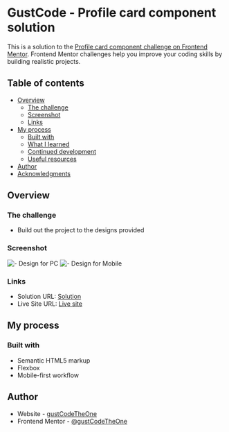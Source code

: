 # GustCode - Profile card component solution

This is a solution to the [Profile card component challenge on Frontend Mentor](https://www.frontendmentor.io/challenges/profile-card-component-cfArpWshJ). Frontend Mentor challenges help you improve your coding skills by building realistic projects.

## Table of contents

- [Overview](#overview)
  - [The challenge](#the-challenge)
  - [Screenshot](#screenshot)
  - [Links](#links)
- [My process](#my-process)
  - [Built with](#built-with)
  - [What I learned](#what-i-learned)
  - [Continued development](#continued-development)
  - [Useful resources](#useful-resources)
- [Author](#author)
- [Acknowledgments](#acknowledgments)

## Overview

### The challenge

- Build out the project to the designs provided

### Screenshot

![- Design for PC](./screenshot.jpg)
![- Design for Mobile](./screenshot.jpg)

### Links

- Solution URL: [Solution](https://www.frontendmentor.io/solutions/profile-card-component-html-css-flexbox-GDdVfq3F5)
- Live Site URL: [Live site](https://gustcodetheone.github.io/profileCardComponent/)

## My process

### Built with

- Semantic HTML5 markup
- Flexbox
- Mobile-first workflow

## Author

- Website - [gustCodeTheOne](https://github.com/gustCodeTheOne/)
- Frontend Mentor - [@gustCodeTheOne](https://www.frontendmentor.io/profile/gustCodeTheOne)

